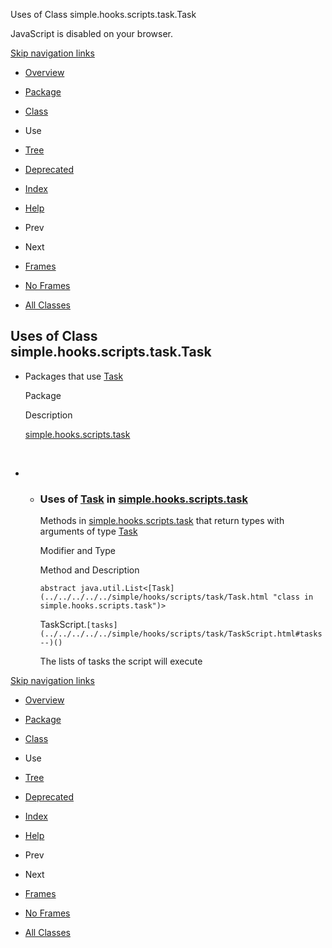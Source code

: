Uses of Class simple.hooks.scripts.task.Task   <!-- try { if (location.href.indexOf('is-external=true') == -1) { parent.document.title="Uses of Class simple.hooks.scripts.task.Task"; } } catch(err) { } //-->

JavaScript is disabled on your browser.

[Skip navigation links](#skip.navbar.top "Skip navigation links")

*   [Overview](../../../../../overview-summary.html)
*   [Package](../package-summary.html)
*   [Class](../../../../../simple/hooks/scripts/task/Task.html "class in simple.hooks.scripts.task")
*   Use
*   [Tree](../package-tree.html)
*   [Deprecated](../../../../../deprecated-list.html)
*   [Index](../../../../../index-files/index-1.html)
*   [Help](../../../../../help-doc.html)

*   Prev
*   Next

*   [Frames](../../../../../index.html?simple/hooks/scripts/task/class-use/Task.html)
*   [No Frames](Task.html)

*   [All Classes](../../../../../allclasses-noframe.html)

<!-- allClassesLink = document.getElementById("allclasses\_navbar\_top"); if(window==top) { allClassesLink.style.display = "block"; } else { allClassesLink.style.display = "none"; } //-->

Uses of Class  
simple.hooks.scripts.task.Task
----------------------------------------------

*   Packages that use [Task](../../../../../simple/hooks/scripts/task/Task.html "class in simple.hooks.scripts.task") 
    
    Package
    
    Description
    
    [simple.hooks.scripts.task](#simple.hooks.scripts.task)
    
     
    
*   *   ### Uses of [Task](../../../../../simple/hooks/scripts/task/Task.html "class in simple.hooks.scripts.task") in [simple.hooks.scripts.task](../../../../../simple/hooks/scripts/task/package-summary.html)
        
        Methods in [simple.hooks.scripts.task](../../../../../simple/hooks/scripts/task/package-summary.html) that return types with arguments of type [Task](../../../../../simple/hooks/scripts/task/Task.html "class in simple.hooks.scripts.task") 
        
        Modifier and Type
        
        Method and Description
        
        `abstract java.util.List<[Task](../../../../../simple/hooks/scripts/task/Task.html "class in simple.hooks.scripts.task")>`
        
        TaskScript.`[tasks](../../../../../simple/hooks/scripts/task/TaskScript.html#tasks--)()`
        
        The lists of tasks the script will execute
        

[Skip navigation links](#skip.navbar.bottom "Skip navigation links")

*   [Overview](../../../../../overview-summary.html)
*   [Package](../package-summary.html)
*   [Class](../../../../../simple/hooks/scripts/task/Task.html "class in simple.hooks.scripts.task")
*   Use
*   [Tree](../package-tree.html)
*   [Deprecated](../../../../../deprecated-list.html)
*   [Index](../../../../../index-files/index-1.html)
*   [Help](../../../../../help-doc.html)

*   Prev
*   Next

*   [Frames](../../../../../index.html?simple/hooks/scripts/task/class-use/Task.html)
*   [No Frames](Task.html)

*   [All Classes](../../../../../allclasses-noframe.html)

<!-- allClassesLink = document.getElementById("allclasses\_navbar\_bottom"); if(window==top) { allClassesLink.style.display = "block"; } else { allClassesLink.style.display = "none"; } //-->